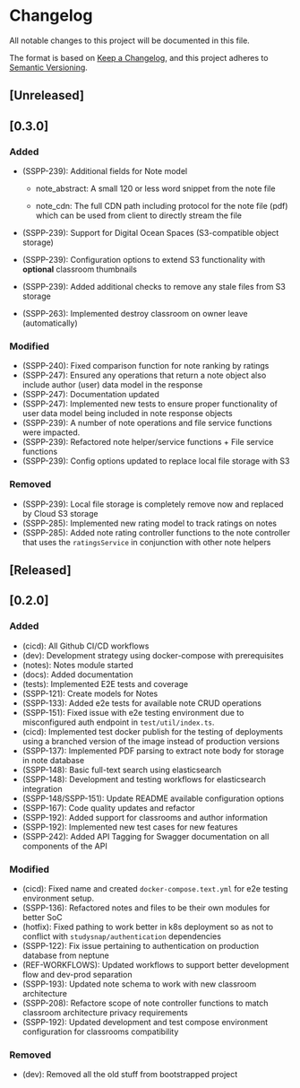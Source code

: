 # Changelog

All notable changes to this project will be documented in this file.

The format is based on [Keep a Changelog](https://keepachangelog.com/en/1.0.0/),
and this project adheres to [Semantic Versioning](https://semver.org/spec/v2.0.0.html).

## [Unreleased]

## [0.3.0]

### Added

- (SSPP-239): Additional fields for Note model

    - note_abstract: A small 120 or less word snippet from the note file

    - note_cdn: The full CDN path including protocol for the note file (pdf) which can be used from client to directly stream the file

- (SSPP-239): Support for Digital Ocean Spaces (S3-compatible object storage)
- (SSPP-239): Configuration options to extend S3 functionality with **optional** classroom thumbnails
- (SSPP-239): Added additional checks to remove any stale files from S3 storage
- (SSPP-263): Implemented destroy classroom on owner leave (automatically)

### Modified

- (SSPP-240): Fixed comparison function for note ranking by ratings
- (SSPP-247): Ensured any operations that return a note object also include author (user) data model in the response
- (SSPP-247): Documentation updated
- (SSPP-247): Implemented new tests to ensure proper functionality of user data model being included in note response objects
- (SSPP-239): A number of note operations and file service functions were impacted.
- (SSPP-239): Refactored note helper/service functions + File service functions
- (SSPP-239): Config options updated to replace local file storage with S3

### Removed

- (SSPP-239): Local file storage is completely remove now and replaced by Cloud S3 storage
- (SSPP-285): Implemented new rating model to track ratings on notes
- (SSPP-285): Added note rating controller functions to the note controller that uses the `ratingsService` in conjunction with other note helpers

## [Released]

## [0.2.0]

### Added

- (cicd): All Github CI/CD workflows
- (dev): Development strategy using docker-compose with prerequisites
- (notes): Notes module started
- (docs): Added documentation
- (tests): Implemented E2E tests and coverage
- (SSPP-121): Create models for Notes
- (SSPP-133): Added e2e tests for available note CRUD operations
- (SSPP-151): Fixed issue with e2e testing environment due to misconfigured auth endpoint in `test/util/index.ts`.
- (cicd): Implemented test docker publish for the testing of deployments using a branched version of the image instead of production versions
- (SSPP-137): Implemented PDF parsing to extract note body for storage in note database
- (SSPP-148): Basic full-text search using elasticsearch
- (SSPP-148): Development and testing workflows for elasticsearch integration
- (SSPP-148/SSPP-151): Update README available configuration options
- (SSPP-167): Code quality updates and refactor
- (SSPP-192): Added support for classrooms and author information
- (SSPP-192): Implemented new test cases for new features
- (SSPP-242): Added API Tagging for Swagger documentation on all components of the API

### Modified

- (cicd): Fixed name and created `docker-compose.text.yml` for e2e testing environment setup.
- (SSPP-136): Refactored notes and files to be their own modules for better SoC
- (hotfix): Fixed pathing to work better in k8s deployment so as not to conflict with `studysnap/authentication` dependencies
- (SSPP-122): Fix issue pertaining to authentication on production database from neptune
- (REF-WORKFLOWS): Updated workflows to support better development flow and dev-prod separation
- (SSPP-193): Updated note schema to work with new classroom architecture
- (SSPP-208): Refactore scope of note controller functions to match classroom architecture privacy requirements
- (SSPP-192): Updated development and test compose environment configuration for classrooms compatibility

### Removed

- (dev): Removed all the old stuff from bootstrapped project

